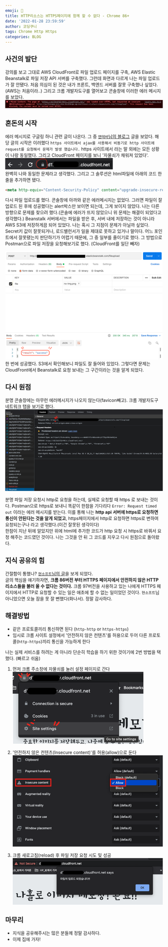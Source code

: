 ```yaml
---
emoji: 👀
title: HTTP리소스는 HTTPS페이지에 함께 할 수 없다 - Chrome 86+
date: '2022-01-28 23:59:59'
author: 코딩쿠니
tags: Chrome Http Https
categories: BLOG 
---
```


## 사건의 발단
강의를 보고 그대로 AWS CloudFront로 파일 업로드 페이지를 구축, AWS Elastic Beanstalk로 파일 저장 API 서버를 구축했다. 그런데 화면과 다르게 나는 파일 업로드가 잘 안됐다. 처음 의심이 된 것은 내가 프론트, 백엔드 서버를 잘못 구축했나 싶었다. (AWS는 처음이라..) 그리고 크롬 개발자도구를 열어보고 콘솔창에 이러한 에러 메시지를 보았다.
![error_message](error-msg.png)

## 혼돈의 시작
에러 메시지로 구글링 하니 관련 글이 나온다. 그 중 [`앤테바`님의 블로그](https://wellsw.tistory.com/34) 글을 보았다. 해당 글의 시작은 이러했다 `https 사이트에서 ajax를 사용해서 비동기로 http 사이트에 request를 요청해서 문제가 발생 했습니다.` https 사이트에서 라는 말 외에는 모든 상황이 나랑 동일했다. 그리고 CloudFront 페이지를 보니 '자물쇠가 채워져 있었다'.   
![https](https.png)   
완벽히 나와 동일한 문제라고 생각했다. 그리고 그 솔루션은 html파일에 아래의 코드 한 줄을 추가하면 됐다.   
```html
<meta http-equiv="Content-Security-Policy" content="upgrade-insecure-requests">
```
   
다시 파일 업로드를 했다. 콘솔창에 아까와 같은 에러메시지는 없었다. 그러면 파일이 잘 업로드 된 후에 성공했다는 alert박스만 보이면 되는데, 그게 보이지 않았다. 나는 다른 방향으로 문제를 찾으려 했다.(콘솔에 에러가 뜨지 않았으니 위 문제는 해결이 되었다고 생각했다.) Beanstalk 서버에서는 파일을 받은 후, 서버 내에 저장하는 것이 아니라 AWS S3에 저장하게끔 되어 있었다. 나는 혹시 그 지점이 문제가 아닐까 싶었다. Secret키 값이 잘못되거나, 로드밸런서가 일을 제대로 못하고 있거나 말이다. 어느 포인트에서 잘못됐는지 판단하기가 어렵기 때문에, 그 중 일부를 줄이기로 했다. 그 방법으로 Postman으로 파일 저장을 요청해보기로 했다. (CloudFront를 일단 빼자)   
   
![postman](postman.png)   
한 번에 성공했다. S3에서 확인해보니 파일도 잘 들어와 있었다. 그렇다면 문제는 CloudFront에서 Beanstalk로 요청 보내는 그 구간이라는 것을 알게 되었다.

## 다시 원점
분명 콘솔창에는 아무런 에러메시지가 나오지 않는다(favicon빼고). 크롬 개발자도구 네트워크 탭을 보기로 했다.   
![network_tab](network_tab.png)
   
   
분명 파일 저장 요청시 http로 요청을 하는데, 실제로 요청할 때 https 로 보내는 것이다. Postman으로 https로 보내니 똑같이 한참을 기다리다 `Error: Request timed out` 이라는 에러 메시지를 받는다. 이를 통해 나는 __http api 서버에 https로 요청하면 통신이 안된다는 것을 알게 되었고__, https페이지에서 http로 요청하면 https로 변하여 요청되는구나 라고 생각했다.(이건 잘못된 생각이다)   
한참이 지난 뒤에 알았지만 위에 html에 추가한 코드가 http 요청 시 https로 바꿔서 요청 해주는 코드였던 것이다. 나는 그것을 안 뒤 그 코드를 지우고 다시 원점으로 돌아왔다.

## 지식 공유의 힘
간절함이 통했나? [`현소프트`님의 글](https://hyunsoft.tistory.com/224)을 보게 되었다.   
글의 핵심을 얘기하자면, __크롬 86버전 부터 HTTPS 페이지에서 안전하지 않은 HTTP 리소스들을 불러 올 수 없다는 것이다.__ 크롬 97버전을 사용하고 있는 나에게 HTTPS 페이지에서 HTTP로 요청할 수 있는 일은 애초에 할 수 없는 일이었던 것이다. `현소프트`님 아니었으면 오늘 잠을 못 잘 뻔했다(화나서). 정말 감사하다.

## 해결방법
* 같은 프로토콜끼리 통신하면 된다 (`http-http` or `https-https`)
* 임시로 크롬 사이트 설정에서 '안전하지 않은 컨텐츠'를 허용으로 두어 다른 프로토콜(`http-https`)끼리 통신을 가능하게 한다
   
나는 실제 서비스를 하려는 게 아니라 단순히 학습을 하기 위한 것이기에 2번 방법을 택했다. (빠르고 쉬움)

1. 먼저 크롬 주소창에 자물쇠를 눌러 설정 페이지로 간다
![setup1](setup1.png)   
   
2. '안전하지 않은 컨텐츠(Insecure content)'를 허용(allow)으로 둔다
![setup2](setup2.png)   
   
3. 크롬 새로고침(reload) 후 파일 저장 요청 시도 및 성공
![success](success.png)

## 마무리
* 지식을 공유해주시는 많은 분들께 정말 감사하다.
* 이제 집에 가자!
  
```toc
```